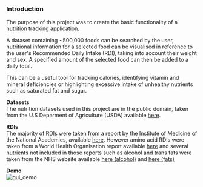 ### Introduction

The purpose of this project was to create the basic functionality of a nutrition tracking application.<br> 

A dataset containing ~500,000 foods can be searched by the user, nutritional information for a selected food can be visualised in reference to the user's Recommended Daily Intake (RDI), taking into account their weight and sex. A specified amount of the selected food can then be added to a daily total.<br>

This can be a useful tool for tracking calories, identifying vitamin and mineral deficiencies or highlighting excessive intake of unhealthy nutrients such as saturated fat and sugar.

__Datasets__<br>
The nutrition datasets used in this project are in the public domain, taken from the U.S Deparment of Agriculture (USDA) available [here](https://fdc.nal.usda.gov/download-datasets.html).

__RDIs__<br>
The majority of RDIs were taken from a report by the Institute of Medicine of the National Academies, available [here](https://www.nationalacademies.org/our-work/summary-report-of-the-dietary-reference-intakes). However amino acid RDIs were taken from a World Health Organisation report available [here](https://www.who.int/nutrition/publications/nutrientrequirements/WHO_TRS_935/en/) and
several nutrients not included in those reports such as alcohol and trans fats were taken from the NHS website available [here (alcohol)](https://www.nhs.uk/live-well/alcohol-support/calculating-alcohol-units/) and [here (fats)](https://www.nhs.uk/live-well/eat-well/different-fats-nutrition/)

__Demo__<br>
![gui_demo](https://user-images.githubusercontent.com/73485794/119148088-b35d3900-ba3b-11eb-9f19-b38dcbdd3e1a.gif)
